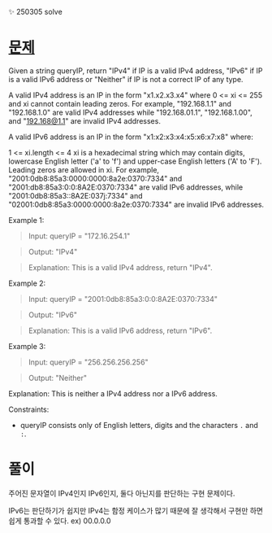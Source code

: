 ✨ 250305 solve
# [문제](https://leetcode.com/problems/validate-ip-address/description/)

Given a string queryIP, return "IPv4" if IP is a valid IPv4 address, "IPv6" if IP is a valid IPv6 address or "Neither" if IP is not a correct IP of any type.

A valid IPv4 address is an IP in the form "x1.x2.x3.x4" where 0 <= xi <= 255 and xi cannot contain leading zeros. For example, "192.168.1.1" and "192.168.1.0" are valid IPv4 addresses while "192.168.01.1", "192.168.1.00", and "192.168@1.1" are invalid IPv4 addresses.

A valid IPv6 address is an IP in the form "x1:x2:x3:x4:x5:x6:x7:x8" where:

1 <= xi.length <= 4
xi is a hexadecimal string which may contain digits, lowercase English letter ('a' to 'f') and upper-case English letters ('A' to 'F').
Leading zeros are allowed in xi.
For example, "2001:0db8:85a3:0000:0000:8a2e:0370:7334" and "2001:db8:85a3:0:0:8A2E:0370:7334" are valid IPv6 addresses, while "2001:0db8:85a3::8A2E:037j:7334" and "02001:0db8:85a3:0000:0000:8a2e:0370:7334" are invalid IPv6 addresses.

 

Example 1:

> Input: queryIP = "172.16.254.1"

> Output: "IPv4"

> Explanation: This is a valid IPv4 address, return "IPv4".


Example 2:

> Input: queryIP = "2001:0db8:85a3:0:0:8A2E:0370:7334"

> Output: "IPv6"

> Explanation: This is a valid IPv6 address, return "IPv6".


Example 3:

> Input: queryIP = "256.256.256.256"

> Output: "Neither"

Explanation: This is neither a IPv4 address nor a IPv6 address.
 

Constraints:

- queryIP consists only of English letters, digits and the characters `.` and `:`.


# 풀이
주어진 문자열이 IPv4인지 IPv6인지, 둘다 아닌지를 판단하는 구현 문제이다.

IPv6는 판단하기가 쉽지만 IPv4는 함정 케이스가 많기 때문에 잘 생각해서 구현만 하면 쉽게 통과할 수 있다.
ex) 00.0.0.0
